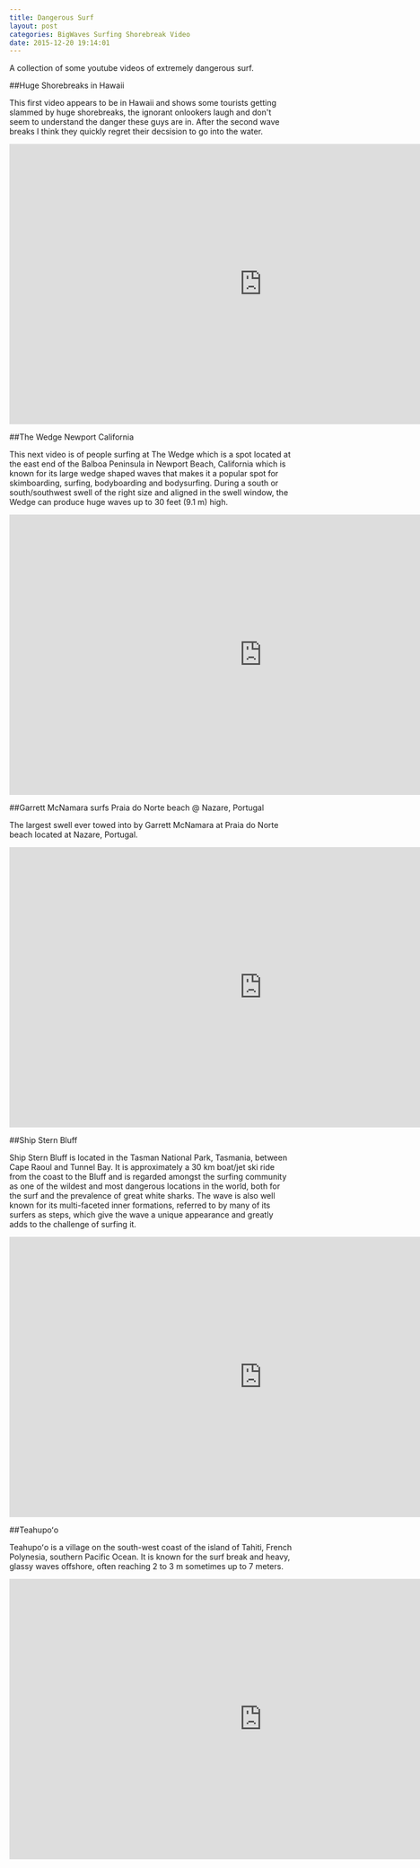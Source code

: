 ```yaml
---
title: Dangerous Surf
layout: post
categories: BigWaves Surfing Shorebreak Video
date: 2015-12-20 19:14:01
---
```


A collection of some youtube videos of extremely dangerous surf.

##Huge Shorebreaks in Hawaii

This first video appears to be in Hawaii and shows some tourists getting slammed by huge shorebreaks, the ignorant onlookers laugh and don't seem to understand the danger these guys are in. After the second wave breaks I think they quickly regret their decsision to go into the water.

<iframe width="900" height="500" src="https://www.youtube.com/embed/njAJEOjhr_U" frameborder="0" allowfullscreen></iframe>

##The Wedge Newport California

This next video is of people surfing at The Wedge which is a spot located at the east end of the Balboa Peninsula in Newport Beach, California which is known for its large wedge shaped waves that makes it a popular spot for skimboarding, surfing, bodyboarding and bodysurfing. During a south or south/southwest swell of the right size and aligned in the swell window, the Wedge can produce huge waves up to 30 feet (9.1 m) high.

<iframe width="900" height="500" src="https://www.youtube.com/embed/OeL1KJepYps" frameborder="0" allowfullscreen></iframe>

##Garrett McNamara surfs Praia do Norte beach @ Nazare, Portugal

The largest swell ever towed into by Garrett McNamara at Praia do Norte beach located at Nazare, Portugal. 

<iframe width="900" height="500" src="https://www.youtube.com/embed/dtVQJCq2cCM" frameborder="0" allowfullscreen></iframe>

##Ship Stern Bluff

Ship Stern Bluff is located in the Tasman National Park, Tasmania, between Cape Raoul and Tunnel Bay.
It is approximately a 30 km boat/jet ski ride from the coast to the Bluff and is regarded amongst the surfing community as one of the wildest and most dangerous locations in the world, both for the surf and the prevalence of great white sharks. The wave is also well known for its multi-faceted inner formations, referred to by many of its surfers as steps, which give the wave a unique appearance and greatly adds to the challenge of surfing it.

<iframe width="900" height="500" src="https://www.youtube.com/embed/47rsFNAqIfo" frameborder="0" allowfullscreen></iframe>

##Teahupoʻo

Teahupoʻo is a village on the south-west coast of the island of Tahiti, French Polynesia, southern Pacific Ocean. It is known for the surf break and heavy, glassy waves offshore, often reaching 2 to 3 m sometimes up to 7 meters.

<iframe width="900" height="500" src="https://www.youtube.com/embed/3XOTCA8UpeU" frameborder="0" allowfullscreen></iframe>